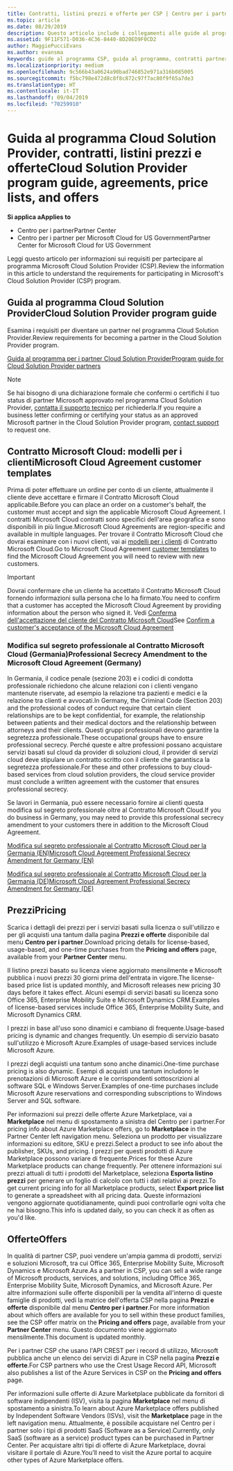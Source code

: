 ```yaml
---
title: Contratti, listini prezzi e offerte per CSP | Centro per i partner
ms.topic: article
ms.date: 08/29/2019
description: Questo articolo include i collegamenti alle guide al programma Cloud Solution Provider, ai contratti per i partner, ai contratti per i clienti, ai listini prezzi e alle offerte.
ms.assetid: 9F11F571-D036-4C36-8440-8D20ED9F0CD2
author: MaggiePucciEvans
ms.author: evansma
keywords: guide al programma CSP, guida al programma, contratti partner, contratto cliente, listini prezzi, offerte
ms.localizationpriority: medium
ms.openlocfilehash: 9c566b43a0624a90bad746852e971a316b085005
ms.sourcegitcommit: f5bc798e472d8c8f8c872c97f7ac80f9f65a7de3
ms.translationtype: HT
ms.contentlocale: it-IT
ms.lasthandoff: 09/04/2019
ms.locfileid: "70259910"
---
```

# <a name="cloud-solution-provider-program-guide-agreements-price-lists-and-offers"></a><span data-ttu-id="0a614-104">Guida al programma Cloud Solution Provider, contratti, listini prezzi e offerte</span><span class="sxs-lookup"><span data-stu-id="0a614-104">Cloud Solution Provider program guide, agreements, price lists, and offers</span></span>

<span data-ttu-id="0a614-105">**Si applica a**</span><span class="sxs-lookup"><span data-stu-id="0a614-105">**Applies to**</span></span>

-  <span data-ttu-id="0a614-106">Centro per i partner</span><span class="sxs-lookup"><span data-stu-id="0a614-106">Partner Center</span></span>
-  <span data-ttu-id="0a614-107">Centro per i partner per Microsoft Cloud for US Government</span><span class="sxs-lookup"><span data-stu-id="0a614-107">Partner Center for Microsoft Cloud for US Government</span></span>


<span data-ttu-id="0a614-108">Leggi questo articolo per informazioni sui requisiti per partecipare al programma Microsoft Cloud Solution Provider (CSP).</span><span class="sxs-lookup"><span data-stu-id="0a614-108">Review the information in this article to understand the requirements for participating in Microsoft's Cloud Solution Provider (CSP) program.</span></span>

## <a name="cloud-solution-provider-program-guide"></a><span data-ttu-id="0a614-109">Guida al programma Cloud Solution Provider</span><span class="sxs-lookup"><span data-stu-id="0a614-109">Cloud Solution Provider program guide</span></span>

<span data-ttu-id="0a614-110">Esamina i requisiti per diventare un partner nel programma Cloud Solution Provider.</span><span class="sxs-lookup"><span data-stu-id="0a614-110">Review requirements for becoming a partner in the Cloud Solution Provider program.</span></span>

[<span data-ttu-id="0a614-111">Guida al programma per i partner Cloud Solution Provider</span><span class="sxs-lookup"><span data-stu-id="0a614-111">Program guide for Cloud Solution Provider partners</span></span>](https://go.microsoft.com/fwlink/p/?LinkId=617100)

>[!Note]
><span data-ttu-id="0a614-112">Se hai bisogno di una dichiarazione formale che confermi o certifichi il tuo status di partner Microsoft approvato nel programma Cloud Solution Provider, [contatta il supporto tecnico](https://partner.microsoft.com/pcv/servicerequests/create) per richiederla.</span><span class="sxs-lookup"><span data-stu-id="0a614-112">If you require a business letter confirming or certifying your status as an approved Microsoft partner in the Cloud Solution Provider program, [contact support](https://partner.microsoft.com/pcv/servicerequests/create) to request one.</span></span>

## <a name="microsoft-cloud-agreement-customer-templates"></a><span data-ttu-id="0a614-113">Contratto Microsoft Cloud: modelli per i clienti</span><span class="sxs-lookup"><span data-stu-id="0a614-113">Microsoft Cloud Agreement customer templates</span></span>

<span data-ttu-id="0a614-114">Prima di poter effettuare un ordine per conto di un cliente, attualmente il cliente deve accettare e firmare il Contratto Microsoft Cloud applicabile.</span><span class="sxs-lookup"><span data-stu-id="0a614-114">Before you can place an order on a customer's behalf, the customer must accept and sign the applicable Microsoft Cloud Agreement.</span></span> <span data-ttu-id="0a614-115">I contratti Microsoft Cloud contratti sono specifici dell'area geografica e sono disponibili in più lingue.</span><span class="sxs-lookup"><span data-stu-id="0a614-115">Microsoft Cloud Agreements are region-specific and available in multiple languages.</span></span> <span data-ttu-id="0a614-116">Per trovare il Contratto Microsoft Cloud che dovrai esaminare con i nuovi clienti, vai ai [modelli per i clienti](agreements.md) di Contratto Microsoft Cloud.</span><span class="sxs-lookup"><span data-stu-id="0a614-116">Go to Microsoft Cloud Agreement [customer templates](agreements.md) to find the Microsoft Cloud Agreement you will need to review with new customers.</span></span>

>[!IMPORTANT]
><span data-ttu-id="0a614-117">Dovrai confermare che un cliente ha accettato il Contratto Microsoft Cloud fornendo informazioni sulla persona che lo ha firmato.</span><span class="sxs-lookup"><span data-stu-id="0a614-117">You need to confirm that a customer has accepted the Microsoft Cloud Agreement by providing information about the person who signed it.</span></span> <span data-ttu-id="0a614-118">Vedi [Conferma dell'accettazione del cliente del Contratto Microsoft Cloud](confirm-consent.md)</span><span class="sxs-lookup"><span data-stu-id="0a614-118">See [Confirm a customer's acceptance of the Microsoft Cloud Agreement](confirm-consent.md)</span></span> 

### <a name="professional-secrecy-amendment-to-the-microsoft-cloud-agreement-germany"></a><span data-ttu-id="0a614-119">Modifica sul segreto professionale al Contratto Microsoft Cloud (Germania)</span><span class="sxs-lookup"><span data-stu-id="0a614-119">Professional Secrecy Amendment to the Microsoft Cloud Agreement (Germany)</span></span>

<span data-ttu-id="0a614-120">In Germania, il codice penale (sezione 203) e i codici di condotta professionale richiedono che alcune relazioni con i clienti vengano mantenute riservate, ad esempio la relazione tra pazienti e medici e la relazione tra clienti e avvocati.</span><span class="sxs-lookup"><span data-stu-id="0a614-120">In Germany, the Criminal Code (Section 203) and the professional codes of conduct require that certain client relationships are to be kept confidential, for example, the relationship between patients and their medical doctors and the relationship between attorneys and their clients.</span></span> <span data-ttu-id="0a614-121">Questi gruppi professionali devono garantire la segretezza professionale.</span><span class="sxs-lookup"><span data-stu-id="0a614-121">These occupational groups have to ensure professional secrecy.</span></span> <span data-ttu-id="0a614-122">Perché queste e altre professioni possano acquistare servizi basati sul cloud da provider di soluzioni cloud, il provider di servizi cloud deve stipulare un contratto scritto con il cliente che garantisca la segretezza professionale.</span><span class="sxs-lookup"><span data-stu-id="0a614-122">For these and other professions to buy cloud-based services from cloud solution providers, the cloud service provider must conclude a written agreement with the customer that ensures professional secrecy.</span></span>

<span data-ttu-id="0a614-123">Se lavori in Germania, può essere necessario fornire ai clienti questa modifica sul segreto professionale oltre al Contratto Microsoft Cloud.</span><span class="sxs-lookup"><span data-stu-id="0a614-123">If you do business in Germany, you may need to provide this professional secrecy amendment to your customers there in addition to the Microsoft Cloud Agreement.</span></span>

[<span data-ttu-id="0a614-124">Modifica sul segreto professionale al Contratto Microsoft Cloud per la Germania (EN)</span><span class="sxs-lookup"><span data-stu-id="0a614-124">Microsoft Cloud Agreement Professional Secrecy Amendment for Germany (EN)</span></span>](https://go.microsoft.com/fwlink/?linkid=2030827&clcid=0x409)

[<span data-ttu-id="0a614-125">Modifica sul segreto professionale al Contratto Microsoft Cloud per la Germania (DE)</span><span class="sxs-lookup"><span data-stu-id="0a614-125">Microsoft Cloud Agreement Professional Secrecy Amendment for Germany (DE)</span></span>](https://go.microsoft.com/fwlink/?linkid=2030827&clcid=0x407)

## <a name="pricing"></a><span data-ttu-id="0a614-126">Prezzi</span><span class="sxs-lookup"><span data-stu-id="0a614-126">Pricing</span></span>

<span data-ttu-id="0a614-127">Scarica i dettagli dei prezzi per i servizi basati sulla licenza o sull'utilizzo e per gli acquisti una tantum dalla pagina **Prezzi e offerte** disponibile dal menu **Centro per i partner**.</span><span class="sxs-lookup"><span data-stu-id="0a614-127">Download pricing details for license-based, usage-based, and one-time purchases from the **Pricing and offers** page, available from your **Partner Center** menu.</span></span>

<span data-ttu-id="0a614-128">Il listino prezzi basato su licenza viene aggiornato mensilmente e Microsoft pubblica i nuovi prezzi 30 giorni prima dell'entrata in vigore.</span><span class="sxs-lookup"><span data-stu-id="0a614-128">The license-based price list is updated monthly, and Microsoft releases new pricing 30 days before it takes effect.</span></span> <span data-ttu-id="0a614-129">Alcuni esempi di servizi basati su licenza sono Office 365, Enterprise Mobility Suite e Microsoft Dynamics CRM.</span><span class="sxs-lookup"><span data-stu-id="0a614-129">Examples of license-based services include Office 365, Enterprise Mobility Suite, and Microsoft Dynamics CRM.</span></span> 

<span data-ttu-id="0a614-130">I prezzi in base all'uso sono dinamici e cambiano di frequente.</span><span class="sxs-lookup"><span data-stu-id="0a614-130">Usage-based pricing is dynamic and changes frequently.</span></span> <span data-ttu-id="0a614-131">Un esempio di servizio basato sull'utilizzo è Microsoft Azure.</span><span class="sxs-lookup"><span data-stu-id="0a614-131">Examples of usage-based services include Microsoft Azure.</span></span>

<span data-ttu-id="0a614-132">I prezzi degli acquisti una tantum sono anche dinamici.</span><span class="sxs-lookup"><span data-stu-id="0a614-132">One-time purchase pricing is also dynamic.</span></span> <span data-ttu-id="0a614-133">Esempi di acquisti una tantum includono le prenotazioni di Microsoft Azure e le corrispondenti sottoscrizioni al software SQL e Windows Server.</span><span class="sxs-lookup"><span data-stu-id="0a614-133">Examples of one-time purchases include Microsoft Azure reservations and corresponding subscriptions to Windows Server and SQL software.</span></span>

<span data-ttu-id="0a614-134">Per informazioni sui prezzi delle offerte Azure Marketplace, vai a **Marketplace** nel menu di spostamento a sinistra del Centro per i partner.</span><span class="sxs-lookup"><span data-stu-id="0a614-134">For pricing info about Azure Marketplace offers, go to **Marketplace** in the Partner Center left navigation menu.</span></span> <span data-ttu-id="0a614-135">Seleziona un prodotto per visualizzare informazioni su editore, SKU e prezzi.</span><span class="sxs-lookup"><span data-stu-id="0a614-135">Select a product to see info about the publisher, SKUs, and pricing.</span></span> <span data-ttu-id="0a614-136">I prezzi per questi prodotti di Azure Marketplace possono variare di frequente.</span><span class="sxs-lookup"><span data-stu-id="0a614-136">Prices for these Azure Marketplace products can change frequently.</span></span> <span data-ttu-id="0a614-137">Per ottenere informazioni sui prezzi attuali di tutti i prodotti del Marketplace, seleziona **Esporta listino prezzi** per generare un foglio di calcolo con tutti i dati relativi ai prezzi.</span><span class="sxs-lookup"><span data-stu-id="0a614-137">To get current pricing info for all Marketplace products, select **Export price list** to generate a spreadsheet with all pricing data.</span></span> <span data-ttu-id="0a614-138">Queste informazioni vengono aggiornate quotidianamente, quindi puoi controllarle ogni volta che ne hai bisogno.</span><span class="sxs-lookup"><span data-stu-id="0a614-138">This info is updated daily, so you can check it as often as you'd like.</span></span>

## <a name="offers"></a><span data-ttu-id="0a614-139">Offerte</span><span class="sxs-lookup"><span data-stu-id="0a614-139">Offers</span></span>

<span data-ttu-id="0a614-140">In qualità di partner CSP, puoi vendere un'ampia gamma di prodotti, servizi e soluzioni Microsoft, tra cui Office 365, Enterprise Mobility Suite, Microsoft Dynamics e Microsoft Azure.</span><span class="sxs-lookup"><span data-stu-id="0a614-140">As a partner in CSP, you can sell a wide range of Microsoft products, services, and solutions, including Office 365, Enterprise Mobility Suite, Microsoft Dynamics, and Microsoft Azure.</span></span> <span data-ttu-id="0a614-141">Per altre informazioni sulle offerte disponibili per la vendita all'interno di queste famiglie di prodotti, vedi la matrice dell'offerta CSP nella pagina **Prezzi e offerte** disponibile dal menu **Centro per i partner**.</span><span class="sxs-lookup"><span data-stu-id="0a614-141">For more information about which offers are available for you to sell within these product families, see the CSP offer matrix on the **Pricing and offers** page, available from your **Partner Center** menu.</span></span> <span data-ttu-id="0a614-142">Questo documento viene aggiornato mensilmente.</span><span class="sxs-lookup"><span data-stu-id="0a614-142">This document is updated monthly.</span></span>

<span data-ttu-id="0a614-143">Per i partner CSP che usano l'API CREST per i record di utilizzo, Microsoft pubblica anche un elenco dei servizi di Azure in CSP nella pagina **Prezzi e offerte**.</span><span class="sxs-lookup"><span data-stu-id="0a614-143">For CSP partners who use the Crest Usage Record API, Microsoft also publishes a list of the Azure Services in CSP on the **Pricing and offers** page.</span></span>

<span data-ttu-id="0a614-144">Per informazioni sulle offerte di Azure Marketplace pubblicate da fornitori di software indipendenti (ISV), visita la pagina **Marketplace** nel menu di spostamento a sinistra.</span><span class="sxs-lookup"><span data-stu-id="0a614-144">To learn about Azure Marketplace offers published by Independent Software Vendors  (ISVs), visit the **Marketplace** page in the left navigation menu.</span></span> <span data-ttu-id="0a614-145">Attualmente, è possibile acquistare nel Centro per i partner solo i tipi di prodotti SaaS (Software as a Service).</span><span class="sxs-lookup"><span data-stu-id="0a614-145">Currently, only SaaS (software as a service) product types can be purchased in Partner Center.</span></span> <span data-ttu-id="0a614-146">Per acquistare altri tipi di offerte di Azure Marketplace, dovrai visitare il portale di Azure.</span><span class="sxs-lookup"><span data-stu-id="0a614-146">You’ll need to visit the Azure portal to acquire other types of Azure Marketplace offers.</span></span>
